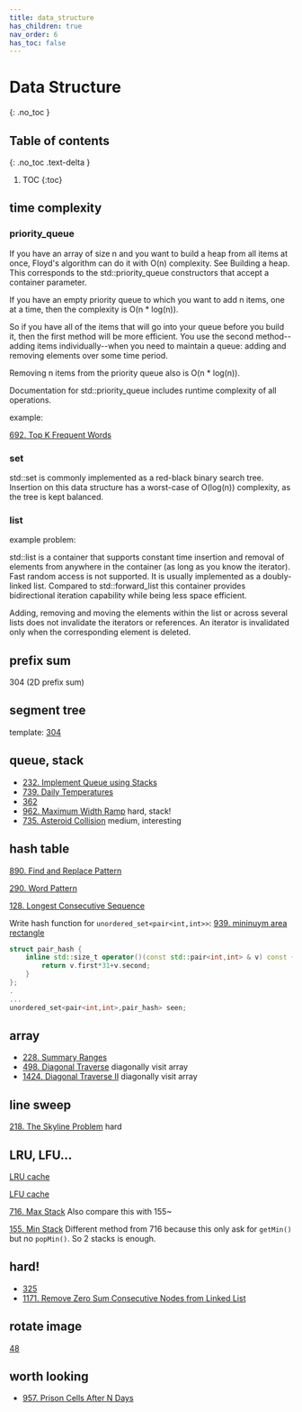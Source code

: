 ```yaml
---
title: data_structure
has_children: true
nav_order: 6
has_toc: false
---
```


#  Data Structure
{: .no_toc }

## Table of contents
{: .no_toc .text-delta }

1. TOC
{:toc}

## time complexity

### priority_queue
If you have an array of size n and you want to build a heap from all items at once, Floyd's algorithm can do it with O(n) complexity. See Building a heap. This corresponds to the std::priority_queue constructors that accept a container parameter.

If you have an empty priority queue to which you want to add n items, one at a time, then the complexity is O(n * log(n)).

So if you have all of the items that will go into your queue before you build it, then the first method will be more efficient. You use the second method--adding items individually--when you need to maintain a queue: adding and removing elements over some time period.

Removing n items from the priority queue also is O(n * log(n)).

Documentation for std::priority_queue includes runtime complexity of all operations.

example: 

[692. Top K Frequent Words](/docs/692)

### set
std::set is commonly implemented as a red-black binary search tree. Insertion on this data structure has a worst-case of O(log(n)) complexity, as the tree is kept balanced.

### list
example problem: [](/docs/146)

std::list is a container that supports constant time insertion and removal of elements from anywhere in the container (as long as you know the iterator). Fast random access is not supported. It is usually implemented as a doubly-linked list. Compared to std::forward_list this container provides bidirectional iteration capability while being less space efficient.

Adding, removing and moving the elements within the list or across several lists does not invalidate the iterators or references. An iterator is invalidated only when the corresponding element is deleted.


## prefix sum
304 (2D prefix sum)

## segment tree
template: [304](/docs/304)

## queue, stack

- [232. Implement Queue using Stacks](/docs/232)
- [739. Daily Temperatures](/docs/739)
- [362](/docs/362)
- [962. Maximum Width Ramp](/docs/962) hard, stack!
- [735. Asteroid Collision](/docs/735) medium, interesting

## hash table
[890. Find and Replace Pattern](/docs/890)

[290. Word Pattern](/docs/290)

[128. Longest Consecutive Sequence](/docs/128)

Write hash function for `unordered_set<pair<int,int>>`: [939. mininuym area rectangle](/docs/939)
```c++
struct pair_hash {
    inline std::size_t operator()(const std::pair<int,int> & v) const {
        return v.first*31+v.second;
    }
};
.
...
unordered_set<pair<int,int>,pair_hash> seen;   
```

## array
- [228. Summary Ranges](/docs/228)
- [498. Diagonal Traverse](/docs/498) diagonally visit array
- [1424. Diagonal Traverse II](/docs/1424) diagonally visit array
  
## line sweep
[218. The Skyline Problem](/docs/218) hard

## LRU, LFU...
[LRU cache](/docs/146)

[LFU cache](/docs/460)

[716. Max Stack](/docs/716) Also compare this with 155~

[155. Min Stack](/docs/155) Different method from 716 because this only ask for `getMin()`
but no `popMin()`. So 2 stacks is enough. 

## hard!
- [325](/docs/325)
- [1171. Remove Zero Sum Consecutive Nodes from Linked List](/docs/1171)

## rotate image
[48](/docs/48)

## worth looking
- [957. Prison Cells After N Days](/docs/957)
